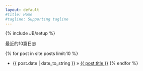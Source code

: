 ```yaml
---
layout: default
#title: Home
#tagline: Supporting tagline
---
```

{% include JB/setup %}

最近的10篇日志

  {% for post in site.posts limit:10  %}
* {{ post.date | date_to_string }} &raquo; <a href="{{ BASE_PATH }}{{ post.url }}">{{ post.title }}</a>
  {% endfor %}

